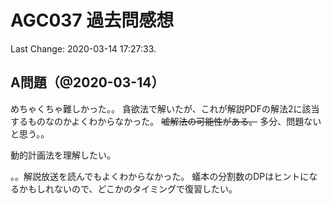 # AGC037 過去問感想

Last Change: 2020-03-14 17:27:33.

## A問題（@2020-03-14）

めちゃくちゃ難しかった。。
貪欲法で解いたが、これが解説PDFの解法2に該当するものなのかよくわからなかった。
~~嘘解法の可能性がある。~~
多分、問題ないと思う。。

動的計画法を理解したい。

。。解説放送を読んでもよくわからなかった。
蟻本の分割数のDPはヒントになるかもしれないので、どこかのタイミングで復習したい。

